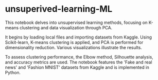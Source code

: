 # unsuperived-learning-ML

This notebook delves into unsupervised learning methods, focusing on K-means clustering and data visualization through PCA.

It begins by loading local files and importing datasets from Kaggle. Using Scikit-learn, K-means clustering is applied, and PCA is performed for dimensionality reduction. Various visualizations illustrate the results.

To assess clustering performance, the Elbow method, Silhouette analysis, and accuracy metrics are used. The notebook features the 'Fake and real news' and 'Fashion MNIST' datasets from Kaggle and is implemented in Python.
